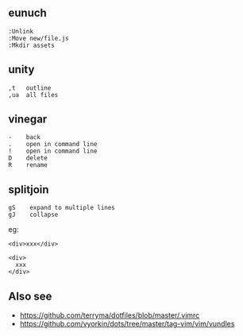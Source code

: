 ## eunuch

    :Unlink
    :Move new/file.js
    :Mkdir assets

## unity

    ,t   outline
    ,ua  all files

## vinegar

    -    back
    .    open in command line
    !    open in command line
    D    delete
    R    rename

## splitjoin

    gS    expand to multiple lines
    gJ    collapse

eg:

    <div>xxx</div>

    <div>
      xxx
    </div>

## Also see

* https://github.com/terryma/dotfiles/blob/master/.vimrc
* https://github.com/vyorkin/dots/tree/master/tag-vim/vim/vundles

